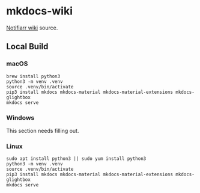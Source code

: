 # mkdocs-wiki

[Notifiarr wiki](https://notifiarr.wiki) source.

## Local Build

### macOS

```
brew install python3
python3 -m venv .venv
source .venv/bin/activate
pip3 install mkdocs mkdocs-material mkdocs-material-extensions mkdocs-glightbox
mkdocs serve
```

### Windows

This section needs filling out.

### Linux

```
sudo apt install python3 || sudo yum install python3
python3 -m venv .venv
source .venv/bin/activate
pip3 install mkdocs mkdocs-material mkdocs-material-extensions mkdocs-glightbox
mkdocs serve
```
